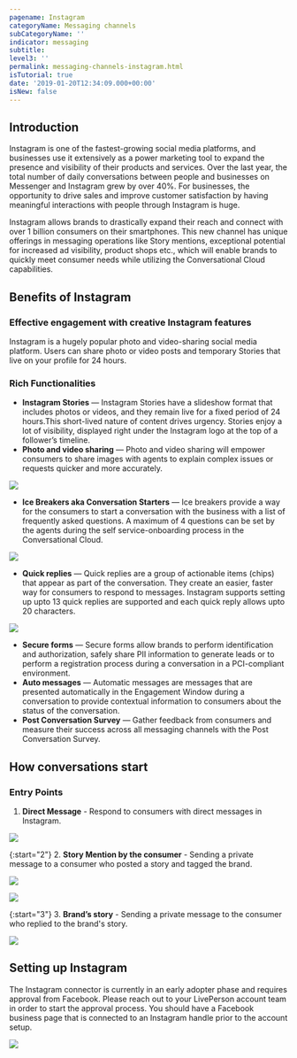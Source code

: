 ```yaml
---
pagename: Instagram
categoryName: Messaging channels
subCategoryName: ''
indicator: messaging
subtitle: 
level3: ''
permalink: messaging-channels-instagram.html
isTutorial: true
date: '2019-01-20T12:34:09.000+00:00'
isNew: false
---
```


## Introduction 

Instagram is one of the fastest-growing social media platforms, and businesses use it extensively as a power marketing tool to expand the presence and visibility of their products and services. Over the last year, the total number of daily conversations between people and businesses on Messenger and Instagram grew by over 40%. For businesses, the opportunity to drive sales and improve customer satisfaction by having meaningful interactions with people through Instagram is huge. 

Instagram allows brands to drastically expand their reach and connect with over 1 billion consumers on their smartphones. This new channel has unique offerings in messaging operations like Story mentions, exceptional potential for increased ad visibility, product shops etc., which will enable brands to quickly meet consumer needs while utilizing the Conversational Cloud capabilities. 

## Benefits of Instagram

### Effective engagement with creative Instagram features

Instagram is a hugely popular photo and video-sharing social media platform. Users can share photo or video posts and temporary Stories that live on your profile for 24 hours.

### Rich Functionalities

* **Instagram Stories** — Instagram Stories have a slideshow format that includes photos or videos, and they remain live for a fixed period of 24 hours.This short-lived nature of content drives urgency. Stories enjoy a lot of visibility, displayed right under the Instagram logo at the top of a follower’s timeline.
* **Photo and video sharing** — Photo and video sharing will empower consumers to share images with agents to explain complex issues or requests quicker and more accurately. 

![](//ce-sr.s3.eu-west-1.amazonaws.com/knowledge/img/instagram-overview-1.png)

* **Ice Breakers aka Conversation Starters** — Ice breakers provide a way for the consumers to start a conversation with the business with a list of frequently asked questions. A maximum of 4 questions can be set by the agents during the self service-onboarding process in the Conversational Cloud.

![](//ce-sr.s3.eu-west-1.amazonaws.com/knowledge/img/instagram-overview-2.png)

* **Quick replies** — Quick replies are a group of actionable items (chips) that appear as part of the conversation. They create an easier, faster way for consumers to respond to messages. Instagram supports setting up upto 13 quick replies are supported and each quick reply allows upto 20 characters.

![](//ce-sr.s3.eu-west-1.amazonaws.com/knowledge/img/instagram-overview-3.png)

* **Secure forms** — Secure forms allow brands to perform identification and authorization, safely share PII information to generate leads or to perform a registration process during a conversation in a PCI-compliant environment.
* **Auto messages** — Automatic messages are messages that are presented automatically in the Engagement Window during a conversation to provide contextual information to consumers about the status of the conversation.
* **Post Conversation Survey** — Gather feedback from consumers and measure their success across all messaging channels with the Post Conversation Survey.

## How conversations start

### Entry Points

1. **Direct Message** - Respond to consumers with direct messages in Instagram.

![](//ce-sr.s3.eu-west-1.amazonaws.com/knowledge/img/instagram-overview-4.png)

{:start="2"}
2. **Story Mention by the consumer** - Sending a private message to a consumer who posted a story and tagged the brand.

![](//ce-sr.s3.eu-west-1.amazonaws.com/knowledge/img/instagram-overview-5.png)

![](//ce-sr.s3.eu-west-1.amazonaws.com/knowledge/img/instagram-overview-6.png)

{:start="3"}
3. **Brand’s story** -  Sending a private message to the consumer who replied to the brand's story.

![](//ce-sr.s3.eu-west-1.amazonaws.com/knowledge/img/instagram-overview-7.png)

## Setting up Instagram 

The Instagram connector is currently in an early adopter phase and requires approval from Facebook. Please reach out to your LivePerson account team in order to start the approval process. You should have a Facebook business page that is connected to an Instagram handle prior to the account setup. 


![](//ce-sr.s3.eu-west-1.amazonaws.com/knowledge/img/instagram-overview-8.jpg)
